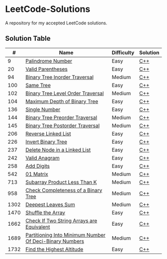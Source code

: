 # LeetCode-Solutions
A repository for my accepted LeetCode solutions.


## Solution Table
| # | Name | Difficulty | Solution |
| --- | --- | --- | --- |
| 9 | [Palindrome Number](https://leetcode.com/problems/palindrome-number) | Easy | [C++](https://github.com/AnxietyMedicine/LeetCode-Solutions/blob/main/C++/0009.%20Palindrome%20Number.cpp) |
| 20 | [Valid Parentheses](https://leetcode.com/problems/valid-parentheses) | Easy | [C++](https://github.com/AnxietyMedicine/LeetCode-Solutions/blob/main/C%2B%2B/0020.%20Valid%20Parentheses.cpp) |
| 94 | [Binary Tree Inorder Traversal](https://leetcode.com/problems/binary-tree-inorder-traversal/) | Medium | [C++](https://github.com/AnxietyMedicine/LeetCode-Solutions/blob/main/C%2B%2B/0094.%20Binary%20Tree%20Inorder%20Traversal.cpp) |
| 100 | [Same Tree](https://leetcode.com/problems/same-tree/) | Easy | [C++](https://github.com/AnxietyMedicine/LeetCode-Solutions/blob/main/C%2B%2B/0100.%20Same%20Tree.cpp) |
| 102 | [Binary Tree Level Order Traversal](https://leetcode.com/problems/binary-tree-level-order-traversal/) | Medium | [C++](https://github.com/AnxietyMedicine/LeetCode-Solutions/blob/main/C%2B%2B/0102.%20Binary%20Tree%20Level%20Order%20Traversal.cpp) |
| 104 | [Maximum Depth of Binary Tree](https://leetcode.com/problems/maximum-depth-of-binary-tree/) | Easy | [C++](https://github.com/AnxietyMedicine/LeetCode-Solutions/blob/main/C%2B%2B/0104.%20Maximum%20Depth%20of%20Binary%20Tree.cpp) |
| 136 | [Single Number](https://leetcode.com/problems/single-number/) | Easy | [C++](https://github.com/AnxietyMedicine/LeetCode-Solutions/blob/main/C%2B%2B/0136.%20Single%20Number.cpp) |
| 144| [Binary Tree Preorder Traversal](https://leetcode.com/problems/binary-tree-preorder-traversal/) | Medium | [C++](https://github.com/AnxietyMedicine/LeetCode-Solutions/blob/main/C%2B%2B/0144.%20Binary%20Tree%20Preorder%20Traversal.cpp) |
| 145| [Binary Tree Postorder Traversal](https://leetcode.com/problems/binary-tree-postorder-traversal/) | Medium | [C++](https://github.com/AnxietyMedicine/LeetCode-Solutions/blob/main/C%2B%2B/0145.%20Binary%20Tree%20Postorder%20Traversal.cpp) |
| 206 | [Reverse Linked List](https://leetcode.com/problems/reverse-linked-list/) | Easy | [C++](https://github.com/AnxietyMedicine/LeetCode-Solutions/blob/main/C%2B%2B/0206.%20Reverse%20Linked%20List.cpp) |
| 226 | [Invert Binary Tree](https://leetcode.com/problems/invert-binary-tree/) | Easy | [C++](https://github.com/AnxietyMedicine/LeetCode-Solutions/blob/main/C%2B%2B/0226.%20Invert%20Binary%20Tree.cpp) |
| 237 | [Delete Node in a Linked List](https://leetcode.com/problems/delete-node-in-a-linked-list/) | Easy | [C++](https://github.com/AnxietyMedicine/LeetCode-Solutions/blob/main/C%2B%2B/0237.%20Delete%20Node%20in%20a%20Linked%20List.cpp) |
| 242 | [Valid Anagram](https://leetcode.com/problems/valid-anagram/) | Easy | [C++](https://github.com/AnxietyMedicine/LeetCode-Solutions/blob/main/C%2B%2B/0242.%20Valid%20Anagram.cpp) |
| 258 | [Add Digits](https://leetcode.com/problems/add-digits/) | Easy | [C++](https://github.com/AnxietyMedicine/LeetCode-Solutions/blob/main/C%2B%2B/0258.%20Add%20Digits.cpp) |
| 542 | [01 Matrix](https://leetcode.com/problems/01-matrix/) | Medium | [C++](https://github.com/AnxietyMedicine/LeetCode-Solutions/blob/main/C++/0542.%2001%20Matrix.cpp) |
| 713 | [Subarray Product Less Than K](https://leetcode.com/problems/subarray-product-less-than-k) | Medium | [C++](https://github.com/AnxietyMedicine/LeetCode-Solutions/blob/main/C%2B%2B/0713.%20Subarray%20Product%20Less%20Than%20K.cpp) |
| 958 | [Check Completeness of a Binary Tree](https://leetcode.com/problems/check-completeness-of-a-binary-tree/) | Medium | [C++](https://github.com/AnxietyMedicine/LeetCode-Solutions/blob/main/C%2B%2B/0958.%20Check%20Completeness%20of%20a%20Binary%20Tree.cpp) |
| 1302 | [Deepest Leaves Sum](https://leetcode.com/problems/deepest-leaves-sum) | Medium | [C++](https://github.com/AnxietyMedicine/LeetCode-Solutions/blob/main/C%2B%2B/1302.%20Deepest%20Leaves%20Sum.cpp) |
| 1470 | [Shuffle the Array](https://leetcode.com/problems/shuffle-the-array) | Easy | [C++](https://github.com/AnxietyMedicine/LeetCode-Solutions/blob/main/C%2B%2B/1470.%20Shuffle%20the%20Array.cpp) |
| 1662 | [Check If Two String Arrays are Equivalent](https://leetcode.com/problems/check-if-two-string-arrays-are-equivalent/) | Easy | [C++](https://github.com/AnxietyMedicine/LeetCode-Solutions/blob/main/C%2B%2B/1662.%20Check%20If%20Two%20String%20Arrays%20are%20Equivalent.cpp) |
| 1689 | [Partitioning Into Minimum Number Of Deci-Binary Numbers](https://leetcode.com/problems/partitioning-into-minimum-number-of-deci-binary-numbers/) | Medium | [C++](https://github.com/AnxietyMedicine/LeetCode-Solutions/blob/main/C%2B%2B/1689.%20Partitioning%20Into%20Minimum%20Number%20Of%20Deci-Binary%20Numbers.cpp) |
| 1732 | [Find the Highest Altitude](https://leetcode.com/problems/find-the-highest-altitude/) | Easy | [C++](https://github.com/AnxietyMedicine/LeetCode-Solutions/blob/main/C%2B%2B/1732.%20Find%20the%20Highest%20Altitude.cpp) |
